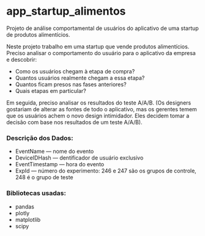 # app_startup_alimentos
Projeto de análise comportamental de usuários do aplicativo de uma startup de produtos alimentícios.

Neste projeto trabalho em uma startup que vende produtos alimentícios. Preciso analisar o comportamento do usuário para o aplicativo da empresa e descobrir:
- Como os usuários chegam à etapa de compra?
- Quantos usuários realmente chegam a essa etapa?
- Quantos ficam presos nas fases anteriores?
- Quais etapas em particular?

Em seguida, preciso analisar os resultados do teste A/A/B. (Os designers gostariam de alterar as fontes de todo o aplicativo, mas os gerentes temem que os usuários achem o novo design intimidador. Eles decidem tomar
a decisão com base nos resultados de um teste A/A/B).

### Descrição dos Dados:
- EventName — nome do evento
- DeviceIDHash — dentificador de usuário exclusivo
- EventTimestamp — hora do evento
- ExpId — número do experimento: 246 e 247 são os grupos de controle, 248 é o grupo de teste

### Bibliotecas usadas:
- pandas
- plotly
- matplotlib
- scipy

